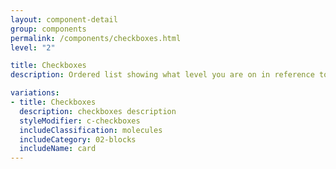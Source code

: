 ```yaml
---
layout: component-detail
group: components
permalink: /components/checkboxes.html
level: "2"

title: Checkboxes
description: Ordered list showing what level you are on in reference to the site

variations:
- title: Checkboxes
  description: checkboxes description
  styleModifier: c-checkboxes
  includeClassification: molecules
  includeCategory: 02-blocks
  includeName: card
---
```

